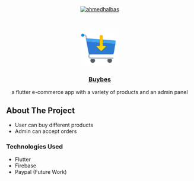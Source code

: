 <p align="center">
<a href="https://linkedin.com/in/ahmedhalbas" target="blank"><img align="center" src="https://cdn.jsdelivr.net/npm/simple-icons@3.0.1/icons/linkedin.svg" alt="ahmedhalbas" height="30" width="30" /></a>
</p>




<!-- PROJECT LOGO -->
<br />
<p align="center">
  <a href="https://drive.google.com/file/d/1Vj9tcx7gY6whg7wLB_CfquPfMn6oVR8H/view?usp=sharing">
    <img src="images/icons/cart_icon.png" alt="Logo" width="100" height="100">
  </a>

  <a href="https://drive.google.com/file/d/1Vj9tcx7gY6whg7wLB_CfquPfMn6oVR8H/view?usp=sharing">
      <h3 align="center">Buybes</h3>

  </a>

  <p align="center">
    a flutter e-commerce app with a variety of products and an admin panel
    <br />
   
  </p>
</p>






<!-- ABOUT THE PROJECT -->
## About The Project



* User can buy different products
* Admin can accept orders



### Technologies Used

* Flutter
* Firebase
* Paypal (Future Work)


